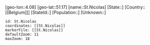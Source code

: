 ﻿---
location: [51.17,4.08]
mapzoom: [7,12] 
mapmarker: city 
type: City
tags:
- geo/City


SpocWebEntityId: 34479
isDeleted: false
confidential: public

---
[geo-lon::4.08]
[geo-lat::51.17]
[name::St.Nicolas]
[State::]
[Country::[[Belgium]]]
[StateId::]
[Population::]
[Unknown::]


```leaflet
id: St.Nicolas
coordinates: [[St.Nicolas]]
markerFile: [[St.Nicolas]]
defaultZoom: 11 
maxZoom: 18
```
